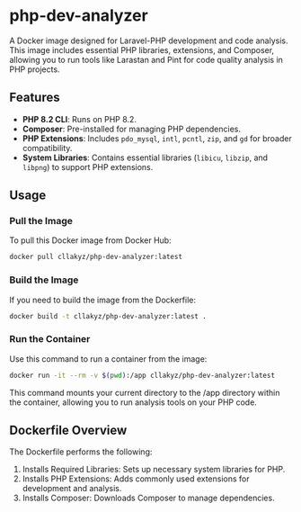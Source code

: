 # php-dev-analyzer

A Docker image designed for Laravel-PHP development and code analysis. This image includes essential PHP libraries, extensions, and Composer, allowing you to run tools like Larastan and Pint for code quality analysis in PHP projects.

## Features

- **PHP 8.2 CLI**: Runs on PHP 8.2.
- **Composer**: Pre-installed for managing PHP dependencies.
- **PHP Extensions**: Includes `pdo_mysql`, `intl`, `pcntl`, `zip`, and `gd` for broader compatibility.
- **System Libraries**: Contains essential libraries (`libicu`, `libzip`, and `libpng`) to support PHP extensions.

## Usage

### Pull the Image

To pull this Docker image from Docker Hub:

```bash
docker pull cllakyz/php-dev-analyzer:latest
```

### Build the Image

If you need to build the image from the Dockerfile:

```bash
docker build -t cllakyz/php-dev-analyzer:latest .
```

### Run the Container

Use this command to run a container from the image:

```bash
docker run -it --rm -v $(pwd):/app cllakyz/php-dev-analyzer:latest
```

This command mounts your current directory to the /app directory within the container, allowing you to run analysis tools on your PHP code.

## Dockerfile Overview

The Dockerfile performs the following:

1. Installs Required Libraries: Sets up necessary system libraries for PHP.
2. Installs PHP Extensions: Adds commonly used extensions for development and analysis.
3. Installs Composer: Downloads Composer to manage dependencies.
